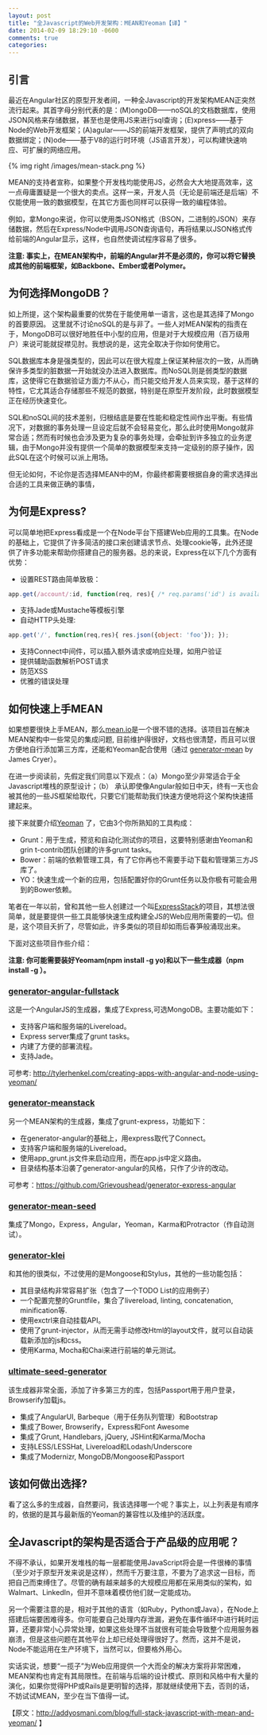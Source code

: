 ```yaml
---
layout: post
title: "全Javascript的Web开发架构：MEAN和Yeoman【译】"
date: 2014-02-09 18:29:10 -0600
comments: true
categories: 
---
```

## 引言

最近在Angular社区的原型开发者间，一种全Javascript的开发架构MEAN正突然流行起来。其首字母分别代表的是：(M)ongoDB——noSQL的文档数据库，使用JSON风格来存储数据，甚至也是使用JS来进行sql查询；(E)xpress——基于Node的Web开发框架；(A)agular——JS的前端开发框架，提供了声明式的双向数据绑定；(N)ode——基于V8的运行时环境（JS语言开发），可以构建快速响应、可扩展的网络应用。

{% img right /images/mean-stack.png %}

MEAN的支持者宣称，如果整个开发栈均能使用JS，必然会大大地提高效率，这一点毋庸置疑是一个很大的卖点。这样一来，开发人员（无论是前端还是后端）不仅能使用一致的数据模型，在其它方面也同样可以获得一致的编程体验。

例如，拿Mongo来说，你可以使用类JSON格式（BSON，二进制的JSON）来存储数据，然后在Express/Node中调用JSON查询语句，再将结果以JSON格式传给前端的Angular显示，这样，也自然使调试程序容易了很多。

<!--more-->

__注意: 事实上，在MEAN架构中，前端的Angular并不是必须的，你可以将它替换成其他的前端框架，如Backbone、Ember或者Polymer。__

## 为何选择MongoDB？

如上所提，这个架构最重要的优势在于能使用单一语言，这也是其选择了Mongo的首要原因。 这里就不讨论noSQL的是与非了。一些人对MEAN架构的指责在于，MongoDB可以很好地胜任中小型的应用，但是对于大规模应用（百万级用户）来说可能就捉襟见肘。我想说的是，这完全取决于你如何使用它。

SQL数据库本身是强类型的，因此可以在很大程度上保证某种层次的一致，从而确保许多类型的脏数据一开始就没办法进入数据库。而NoSQL则是弱类型的数据库，这使得它在数据验证方面力不从心，而只能交给开发人员来实现，基于这样的特性，它尤其适合存储那些不规范的数据，特别是在原型开发阶段，此时数据模型正在经历快速变化。

SQL和noSQL间的技术差别，归根结底是要在性能和稳定性间作出平衡。有些情况下，对数据的事务处理一旦设定后就不会轻易变化，那么此时使用Mongo就非常合适；然而有时候也会涉及更为复杂的事务处理，会牵扯到许多独立的业务逻辑，由于Mongo并没有提供一个简单的数据模型来支持一定级别的原子操作，因此SQL在这个时候可以派上用场。

但无论如何，不论你是否选择MEAN中的M，你最终都需要根据自身的需求选择出合适的工具来做正确的事情，

## 为何是Express?

可以简单地把Express看成是一个在Node平台下搭建Web应用的工具集。在Node的基础上，它提供了许多简洁的接口来创建请求节点、处理cookie等，此外还提供了许多功能来帮助你搭建自己的服务器。总的来说，Express在以下几个方面有优势：

* 设置REST路由简单致极：
```javascript
app.get(/account/:id, function(req, res){ /* req.params('id') is available */ });
```
* 支持Jade或Mustache等模板引擎
* 自动HTTP头处理:
```javascript
app.get('/', function(req,res){ res.json({object: 'foo'}); });
```
* 支持Connect中间件，可以插入额外请求或响应处理，如用户验证
* 提供辅助函数解析POST请求
* 防范XSS
* 优雅的错误处理

## 如何快速上手MEAN

如果想要很快上手MEAN，那么[mean.io](http://mean.io/)是一个很不错的选择。该项目旨在解决MEAN架构中一些常见的集成问题, 目前维护得很好，文档也很清楚，而且可以很方便地自行添加第三方库，还能和Yeoman配合使用（通过 [generator-mean](https://github.com/jrcryer/generator-mean) by James Cryer）。

在进一步阅读前，先假定我们同意以下观点：（a）Mongo至少非常适合于全Javascript堆栈的原型设计；（b） 承认即使像Angular般如日中天，终有一天也会被其他的一些JS框架给取代，只要它们能帮助我们快速方便地将这个架构快速搭建起来。

接下来就要介绍[Yeoman](http://yeoman.io/) 了，它由3个你所熟知的工具构成：

* Grunt：用于生成，预览和自动化测试你的项目，这要特别感谢由Yeoman和grin t-contrib团队创建的许多grunt tasks。
* Bower：前端的依赖管理工具，有了它你再也不需要手动下载和管理第三方JS库了。
* YO：快速生成一个新的应用，包括配置好你的Grunt任务以及你极有可能会用到的Bower依赖。

笔者在一年以前，曾和其他一些人创建过一个叫[ExpressStack](https://plus.google.com/+AddyOsmani/posts/YDNbxVxi4er)的项目，其想法很简单，就是要提供一些工具能够快速生成构建全JS的Web应用所需要的一切。但是，这个项目夭折了，尽管如此，许多类似的项目却如雨后春笋般涌现出来。 

下面对这些项目作些介绍：

__注意: 你可能需要装好Yeomam(npm install -g yo)和以下一些生成器（npm install -g <generator-name>）。__

### [generator-angular-fullstack](https://github.com/DaftMonk/generator-angular-fullstack)

这是一个AngularJS的生成器，集成了Express,可选MongoDB。主要功能如下：

* 支持客户端和服务端的Livereload。
* Express server集成了grunt tasks。
* 内建了方便的部署流程。
* 支持Jade。

可参考: http://tylerhenkel.com/creating-apps-with-angular-and-node-using-yeoman/

### [generator-meanstack](https://github.com/wlepinski/generator-meanstack)

另一个MEAN架构的生成器，集成了grunt-express，功能如下：

* 在generator-angular的基础上，用express取代了Connect。
* 支持客户端和服务端的Livereload。
* 使用app_grunt.js文件来启动应用，而在app.js中定义路由。
* 目录结构基本沿袭了generator-angular的风格，只作了少许的改动。

可参考：https://github.com/Grievoushead/generator-express-angular

### [generator-mean-seed](https://github.com/jackrabbitsgroup/generator-mean-seed)

集成了Mongo，Express，Angular，Yeoman，Karma和Protractor（作自动测试）。

### [generator-klei](https://github.com/klei-dev/generator-klei)

和其他的很类似，不过使用的是Mongoose和Stylus，其他的一些功能包括：

* 其目录结构非常容易扩张（包含了一个TODO List的应用例子）
* 一个配置完整的Gruntfile，集合了livereload, linting, concatenation, minification等.
* 使用exctrl来自动挂载API。
* 使用了grunt-injector，从而无需手动修改Html的layout文件，就可以自动装载新添加的js和css。
* 使用Karma, Mocha和Chai来进行前端的单元测试。

### [ultimate-seed-generator](https://github.com/pilwon/ultimate-seed-generator)

该生成器非常全面，添加了许多第三方的库，包括Passport用于用户登录，Browserify加载js。

* 集成了AngularUI, Barbeque（用于任务队列管理）和Bootstrap
* 集成了Bower, Browserify，Express和Font Awesome
* 集成了Grunt, Handlebars, jQuery, JSHint和Karma/Mocha
* 支持LESS/LESSHat, Livereload和Lodash/Underscore
* 集成了Modernizr, MongoDB/Mongoose和Passport

## 该如何做出选择?

看了这么多的生成器，自然要问，我该选择哪一个呢？事实上，以上列表是有顺序的，依据的是其与最新版的Yeoman的兼容性以及维护的活跃度。

## 全Javascript的架构是否适合于产品级的应用呢？

不得不承认，如果开发堆栈的每一层都能使用JavaScript将会是一件很棒的事情（至少对于原型开发来说是这样），然而千万要注意，不要为了追求这一目标，而把自己而束缚住了。尽管的确有越来越多的大规模应用都在采用类似的架构，如Walmart、LinkedIn，但并不意味着模仿他们就一定能成功。

另一个需要注意的是，相对于其他的语言（如Ruby，Python或Java），在Node上搭建后端要困难得多。你可能要自己处理内存泄漏，避免在事件循环中进行耗时运算，还要非常小心异常处理，如果这些处理不当就很有可能会导致整个应用服务器崩溃，但是这些问题在其他平台上却已经处理得很好了。然而，这并不是说，Node不能运用在生产环境下，当然可以，但要格外用心。

实话实说，想要“一揽子”为Web应用提供一个大而全的解决方案将非常困难，MEAN架构也肯定有其局限性。在前端与后端的设计模式、原则和风格中有大量的演化，如果你觉得PHP或Rails是更明智的选择，那就继续使用下去，否则的话，不妨试试MEAN，至少在当下值得一试。

【原文：http://addyosmani.com/blog/full-stack-javascript-with-mean-and-yeoman/ 】

